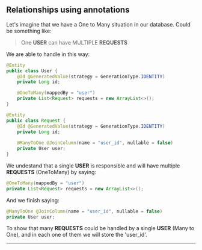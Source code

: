 ## Relationships using annotations
Let's imagine that we have a One to Many situation in our database. Could be something like:  
> One **USER** can have MULTIPLE **REQUESTS**   

We are able to handle in this way:  

```java
@Entity
public class User {
    @Id @GeneratedValue(strategy = GenerationType.IDENTITY)
    private Long id;

    @OneToMany(mappedBy = "user")
    private List<Request> requests = new ArrayList<>(); 
}

@Entity
public class Request {
    @Id @GeneratedValue(strategy = GenerationType.IDENTITY)
    private Long id;
    
    @ManyToOne @JoinColumn(name = "user_id", nullable = false)
    private User user;
}
```

We undestand that a single **USER** is responsible and will have multiple **REQUESTS** (OneToMany) by saying:
```java
@OneToMany(mappedBy = "user")
private List<Request> requests = new ArrayList<>(); 
```

And we finish saying: 
```java
@ManyToOne @JoinColumn(name = "user_id", nullable = false)
private User user;
```
To show that many **REQUESTS** could be handled by a single **USER** (Many to One), and in each one of them we will store the 'user_id'.

---

